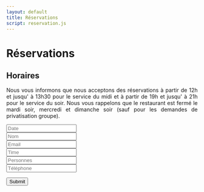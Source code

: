 ```yaml
---
layout: default
title: Réservations
script: reservation.js
---
```


<div class="page-breadcrumb">
    <div class="container text-center">
        <h1 class="title-1"><span style="text-transform:capitalize">Réservations</span></h1>
    </div>
</div>
<div class="space-40"></div>
<div class="container">
    <div class="row">
        <div class="col-sm-8 col-sm-offset-2">
            <div class="margin-b-40">
                <h2 class="text-uppercase text-center">Horaires</h2>
                <p style="text-align: justify;">
                    Nous vous informons que nous acceptons des réservations à partir de 12h et jusqu' à 13h30 pour le service du midi et à partir de 19h et jusqu' à 21h pour le service du soir. Nous vous rappelons que le restaurant est fermé le mardi soir, mercredi et dimanche soir (sauf pour les demandes de privatisation groupe).
                </p>
            </div>
            <form  name="form" method="POST" action="https://formspree.io/f/mknakglb" class="reservation-form" id="reservation-form">
                <div class="row">
                    <div class="col-sm-6" id="date_validate">
                    </div>
                    <div class="col-sm-6" id="name_validate">
                    </div>
                </div>
                <div class="row">
                    <div class="col-sm-6">
                        <div class="input-group date">
                            <input type="text" class="form-control datepicker" name="date" placeholder="Date" readonly />
                            <div class="input-group-addon">
                                <span class="glyphicon glyphicon-th"></span>
                            </div>
                        </div>
                    </div>
                    <div class="col-sm-6">
                        <div class="input-group">
                            <input type="text" class="form-control" name="name" placeholder="Nom" />
                            <div class="input-group-addon">
                                <span class="glyphicon glyphicon-user"></span>
                            </div>
                        </div>
                    </div>
                </div>
                <div class="row">
                    <div class="col-sm-6">
                        <div id="email_validate">
                        </div>
                    </div>
                    <div class="col-sm-6">
                        <div id="time_validate">
                        </div>
                    </div>
                </div>
                <div class="row">
                    <div class="col-sm-6">
                        <div class="input-group">
                            <input type="email" class="form-control" name="email" placeholder="Email" />
                            <div class="input-group-addon">
                                <span class="glyphicon glyphicon-envelope"></span>
                            </div>
                        </div>
                    </div>
                    <div class="col-sm-6">
                        <div class="input-group clockpicker">
                            <input type="text" class="form-control" name="time" placeholder="Time" readonly />
                            <div class="input-group-addon">
                                <span class="glyphicon glyphicon-time"></span>
                            </div>
                        </div>
                    </div>
                </div>
                <div class="row">
                    <div class="col-sm-6">
                        <div id="quantity_validate">
                        </div>
                    </div>
                    <div class="col-sm-6">
                        <div id="phone_validate">
                        </div>
                    </div>
                </div>
                <div class="row">
                    <div class="col-sm-6">
                        <div class="input-group">
                            <input type="number" class="form-control" name="quantity" placeholder="Personnes" />
                            <div class="input-group-addon">
                                <span class="glyphicon glyphicon-user"></span>
                            </div>
                        </div>
                    </div>
                    <div class="col-sm-6">
                        <div class="input-group">
                            <input type="text" class="form-control" name="phone" placeholder="Téléphone" />
                            <div class="input-group-addon">
                                <span class="glyphicon glyphicon-phone"></span>
                            </div>
                        </div>
                    </div>
                </div>
                <input type="hidden" name="_subject" value="WEB: Nueva reservacion" />
                <p style="text-align: justify;" id="responseMessage"></p>
                <input type="submit" id="submitButton" class="btn btn-xl btn-dark btn-block" value="Submit" />
            </form>
        </div>
    </div>
</div>
<div class="space-40"></div>
